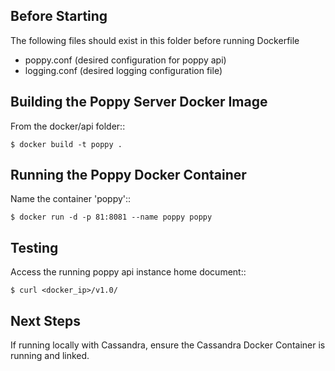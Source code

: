 Before Starting
---------------

The following files should exist in this folder before running Dockerfile
* poppy.conf (desired configuration for poppy api)
* logging.conf (desired logging configuration file)



Building the Poppy Server Docker Image
--------------------------------------

From the docker/api folder::

    $ docker build -t poppy .


Running the Poppy Docker Container
--------------------------------------

Name the container 'poppy'::

    $ docker run -d -p 81:8081 --name poppy poppy


Testing
--------

Access the running poppy api instance home document::

    $ curl <docker_ip>/v1.0/


Next Steps
----------

If running locally with Cassandra, ensure the Cassandra Docker Container is running and linked.